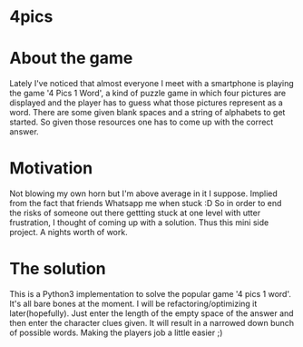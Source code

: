 4pics
=====

# About the game
Lately I've noticed that almost everyone I meet with a smartphone is playing the game '4 Pics 1 Word', a kind of puzzle game in which four pictures are displayed and the player has to guess what those pictures represent as a word. There are some given blank spaces and a string of alphabets to get started. So given those resources one has to come up with the correct answer.

# Motivation
Not blowing my own horn but I'm above average in it I suppose. Implied from the fact that friends Whatsapp me when stuck :D So in order to end the risks of someone out there gettting stuck at one level with utter frustration, I thought of coming up with a solution. Thus this mini side project. A nights worth of work.

# The solution
This is a Python3 implementation to solve the popular game '4 pics 1 word'. It's all bare bones at the moment. I will be refactoring/optimizing it later(hopefully).
Just enter the length of the empty space of the answer and then enter the character clues given. It will result in a narrowed down bunch of possible words. Making the players job a little easier ;)
